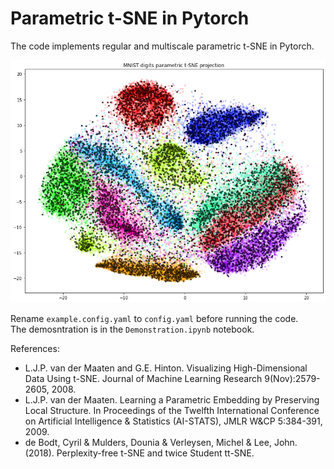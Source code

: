 # Parametric t-SNE in Pytorch

The code implements regular and multiscale parametric t-SNE in Pytorch.

![image](demo_mnist.png)

Rename `example.config.yaml` to `config.yaml` before running the code.  
The demosntration is in the `Demonstration.ipynb` notebook.

References:  

  * L.J.P. van der Maaten and G.E. Hinton. Visualizing High-Dimensional Data Using t-SNE. Journal of Machine Learning Research 9(Nov):2579-2605, 2008.
  * L.J.P. van der Maaten. Learning a Parametric Embedding by Preserving Local Structure. In Proceedings of the Twelfth International Conference on Artificial Intelligence & Statistics (AI-STATS), JMLR W&CP 5:384-391, 2009.
  * de Bodt, Cyril & Mulders, Dounia & Verleysen, Michel & Lee, John. (2018). Perplexity-free t-SNE and twice Student tt-SNE. 
